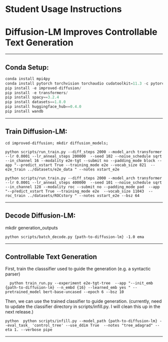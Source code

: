# Student Usage Instructions


# Diffusion-LM Improves Controllable Text Generation


-----------------------------------------------------
## Conda Setup:
```python 
conda install mpi4py
conda install pytorch torchvision torchaudio cudatoolkit=11.3 -c pytorch
pip install -e improved-diffusion/ 
pip install -e transformers/
pip install spacy==3.2.4
pip install datasets==1.8.0 
pip install huggingface_hub==0.4.0 
pip install wandb
```

-----------------------------------------------------
## Train Diffusion-LM:

```cd improved-diffusion; mkdir diffusion_models;```

```python scripts/run_train.py --diff_steps 2000 --model_arch transformer --lr 0.0001 --lr_anneal_steps 200000  --seed 102 --noise_schedule sqrt --in_channel 16 --modality e2e-tgt --submit no --padding_mode block --app "--predict_xstart True --training_mode e2e --vocab_size 821  --e2e_train ../datasets/e2e_data " --notes xstart_e2e```

```python scripts/run_train.py --diff_steps 2000 --model_arch transformer --lr 0.0001 --lr_anneal_steps 400000  --seed 101 --noise_schedule sqrt  --in_channel 128 --modality roc --submit no --padding_mode pad  --app "--predict_xstart True --training_mode e2e  --vocab_size 11043  --roc_train ../datasets/ROCstory " --notes xstart_e2e --bsz 64```


-------------------
## Decode Diffusion-LM:
mkdir generation_outputs 

``python scripts/batch_decode.py {path-to-diffusion-lm} -1.0 ema``


------------------- 
## Controllable Text Generation 
First, train the classsifier used to guide the generation (e.g. a syntactic parser) 

``  
python train_run.py --experiment e2e-tgt-tree  --app "--init_emb {path-to-diffusion-lm} --n_embd {16} --learned_emb yes " --pretrained_model bert-base-uncased --epoch 6 --bsz 10
``

Then, we can use the trained classifier to guide generation. 
(currently, need to update the classifier directory in scripts/infill.py. I will clean this up in the next release.)

``python 
python scripts/infill.py --model_path {path-to-diffusion-lm} --eval_task_ 'control_tree' --use_ddim True  --notes "tree_adagrad" --eta 1. --verbose pipe``



-----------------------------------------------------


